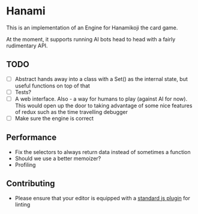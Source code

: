 # Hanami

This is an implementation of an Engine for Hanamikoji the card game.

At the moment, it supports running AI bots head to head with a fairly rudimentary API.

## TODO

- [ ] Abstract hands away into a class with a Set() as the internal state, but useful functions on top of that
- [ ] Tests?
- [ ] A web interface. Also - a way for humans to play (against AI for now). This would open up the door to taking advantage of some nice features of redux such as the time travelling debugger
- [ ] Make sure the engine is correct

## Performance

- Fix the selectors to always return data instead of sometimes a function
- Should we use a better memoizer?
- Profiling

## Contributing

- Please ensure that your editor is equipped with a [standard js plugin](https://standardjs.com/) for linting
